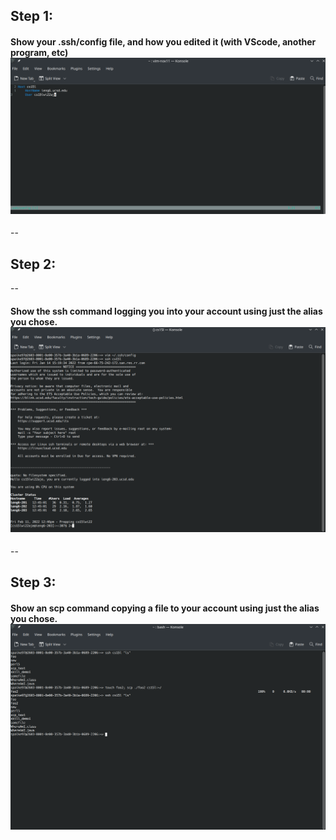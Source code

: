## Step 1:

#### Show your .ssh/config file, and how you edited it (with VScode, another program, etc) ![](/img/report3_1.png) 

--

## Step 2:

--

#### Show the ssh command logging you into your account using just the alias you chose. ![](/img/report3_2.png)

--

## Step 3:

#### Show an scp command copying a file to your account using just the alias you chose. ![](/img/report3_3.png)
